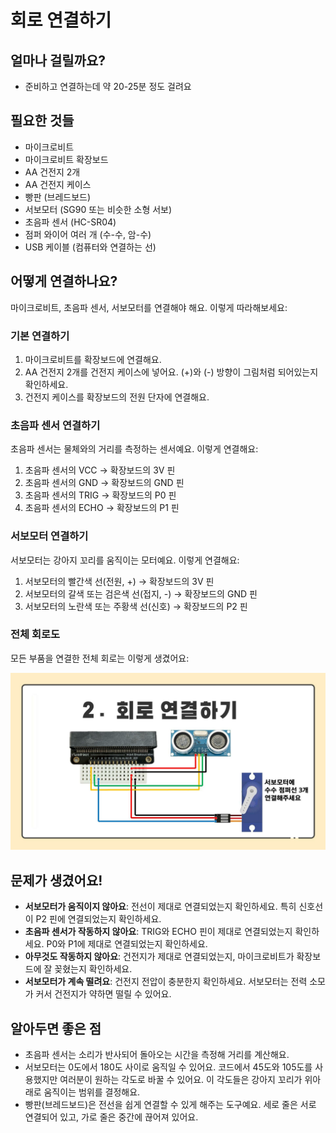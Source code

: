 # 회로 연결하기

## 얼마나 걸릴까요?
- 준비하고 연결하는데 약 20-25분 정도 걸려요

## 필요한 것들
- 마이크로비트 
- 마이크로비트 확장보드
- AA 건전지 2개
- AA 건전지 케이스
- 빵판 (브레드보드)
- 서보모터 (SG90 또는 비슷한 소형 서보)
- 초음파 센서 (HC-SR04)
- 점퍼 와이어 여러 개 (수-수, 암-수)
- USB 케이블 (컴퓨터와 연결하는 선)

## 어떻게 연결하나요?
마이크로비트, 초음파 센서, 서보모터를 연결해야 해요. 이렇게 따라해보세요:

### 기본 연결하기

1. 마이크로비트를 확장보드에 연결해요.
2. AA 건전지 2개를 건전지 케이스에 넣어요. (+)와 (-) 방향이 그림처럼 되어있는지 확인하세요.
3. 건전지 케이스를 확장보드의 전원 단자에 연결해요.


### 초음파 센서 연결하기
초음파 센서는 물체와의 거리를 측정하는 센서예요. 이렇게 연결해요:

1. 초음파 센서의 VCC → 확장보드의 3V 핀
2. 초음파 센서의 GND → 확장보드의 GND 핀
3. 초음파 센서의 TRIG → 확장보드의 P0 핀
4. 초음파 센서의 ECHO → 확장보드의 P1 핀


### 서보모터 연결하기
서보모터는 강아지 꼬리를 움직이는 모터예요. 이렇게 연결해요:

1. 서보모터의 빨간색 선(전원, +) → 확장보드의 3V 핀
2. 서보모터의 갈색 또는 검은색 선(접지, -) → 확장보드의 GND 핀
3. 서보모터의 노란색 또는 주황색 선(신호) → 확장보드의 P2 핀


### 전체 회로도
모든 부품을 연결한 전체 회로는 이렇게 생겼어요:

![img](/img/schematic.jpg)
## 문제가 생겼어요!
- **서보모터가 움직이지 않아요**: 전선이 제대로 연결되었는지 확인하세요. 특히 신호선이 P2 핀에 연결되었는지 확인하세요.
- **초음파 센서가 작동하지 않아요**: TRIG와 ECHO 핀이 제대로 연결되었는지 확인하세요. P0와 P1에 제대로 연결되었는지 확인하세요.
- **아무것도 작동하지 않아요**: 건전지가 제대로 연결되었는지, 마이크로비트가 확장보드에 잘 꽂혔는지 확인하세요.
- **서보모터가 계속 떨려요**: 건전지 전압이 충분한지 확인하세요. 서보모터는 전력 소모가 커서 건전지가 약하면 떨릴 수 있어요.

## 알아두면 좋은 점
- 초음파 센서는 소리가 반사되어 돌아오는 시간을 측정해 거리를 계산해요.
- 서보모터는 0도에서 180도 사이로 움직일 수 있어요. 코드에서 45도와 105도를 사용했지만 여러분이 원하는 각도로 바꿀 수 있어요. 이 각도들은 강아지 꼬리가 위아래로 움직이는 범위를 결정해요.
- 빵판(브레드보드)은 전선을 쉽게 연결할 수 있게 해주는 도구예요. 세로 줄은 서로 연결되어 있고, 가로 줄은 중간에 끊어져 있어요.
